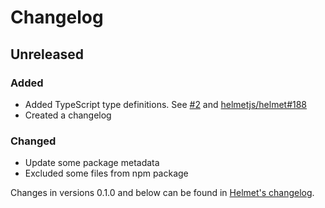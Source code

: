 # Changelog

## Unreleased
### Added
- Added TypeScript type definitions. See [#2](https://github.com/helmetjs/dns-prefetch-control/pull/2) and [helmetjs/helmet#188](https://github.com/helmetjs/helmet/issues/188)
- Created a changelog

### Changed
- Update some package metadata
- Excluded some files from npm package

Changes in versions 0.1.0 and below can be found in [Helmet's changelog](https://github.com/helmetjs/helmet/blob/master/CHANGELOG.md).
